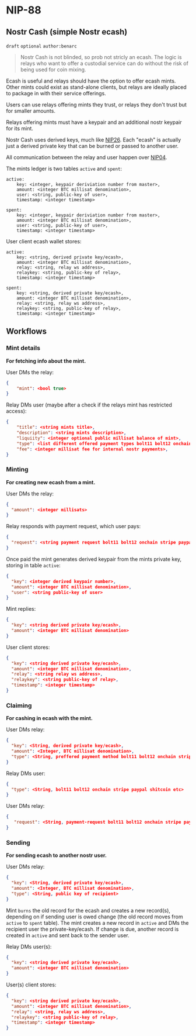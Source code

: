 NIP-88
======

Nostr Cash (simple Nostr ecash)
-----------------------------------

`draft` `optional` `author:benarc`

> Nostr Cash is not blinded, so prob not stricly an ecash. The logic is relays who want to offer a custodial service can do without the risk of being used for coin mixing.

Ecash is useful and relays should have the option to offer ecash mints. Other mints could exist as stand-alone clients, but relays are ideally placed to package in with their service offerings.

Users can use relays offering mints they trust, or relays they don't trust but for smaller amounts. 

Relays offering mints must have a keypair and an additional nostr keypair for its mint.

Nostr Cash uses derived keys, much like [NIP26](https://github.com/nostr-protocol/nips/blob/master/26.md). Each "ecash" is actually just a derived private key that can be burned or passed to another user.

All communication between the relay and user happen over [NIP04](https://github.com/nostr-protocol/nips/blob/master/04.md).

The mints ledger is two tables `active` and `spent`:

```
active:
    key: <integer, keypair deriviation number from master>, 
    amount: <integer BTC millisat denomination>, 
    user: <string, public-key of user>,
    timestamp: <integer timestamp>

spent:
    key: <integer, keypair deriviation number from master>, 
    amount: <integer BTC millisat denomination>, 
    user: <string, public-key of user>,
    timestamp: <integer timestamp>
```

User client ecash wallet stores:

```
active:
    key: <string, derived private key/ecash>, 
    amount: <integer BTC millisat denomination>, 
    relay: <string, relay ws address>,
    relaykey: <string, public-key of relay>,
    timestamp: <integer timestamp>

spent:
    key: <string, derived private key/ecash>, 
    amount: <integer BTC millisat denomination>, 
    relay: <string, relay ws address>,
    relaykey: <string, public-key of relay>,
    timestamp: <integer timestamp> 
```

## Workflows

### Mint details 

**For fetching info about the mint.**

User DMs the relay:

```json
{
    "mint": <bool true>
}
```

Relay DMs user (maybe after a check if the relays mint has restricted access):

```json
{
    "title": <string mints title>,
    "description": <string mints description>,
    "liquiity": <integer optional public millisat balance of mint>,
    "type": <list different offered payment types bolt11 bolt12 onchain stripe paypal shitcoin etc>,
    "fee": <integer millisat fee for internal nostr payments>,
}
```

### Minting

**For creating new ecash from a mint.**

User DMs the relay:

```json
{
  "amount": <integer millisats>
}
```

Relay responds with payment request, which user pays:
    
```json
{
  "request": <string payment request bolt11 bolt12 onchain stripe paypal shitcoin etc>
}
```

Once paid the mint generates derived keypair from the mints private key, storing in table `active`:

```json
{
  "key": <integer derived keypair number>,
  "amount": <integer BTC millisat denomination>, 
  "user": <string public-key of user>
}
```

Mint replies:

```json
{
  "key": <string derived private key/ecash>,
  "amount": <integer BTC millisat denomination>
}
```

User client stores:

```json
{
  "key": <string derived private key/ecash>,
  "amount": <integer BTC millisat denomination>,
  "relay": <string relay ws address>,
  "relaykey": <string public-key of relay>,
  "timestamp": <integer timestamp>
}
```

### Claiming

**For cashing in ecash with the mint.**

User DMs relay:

```json
{
  "key": <String, derived private key/ecash>,
  "amount": <Integer, BTC millisat denomination>,
  "type": <String, preffered payment method bolt11 bolt12 onchain stripe paypal shitcoin etc>
}
```

Relay DMs user:

```json
{
  "type": <String, bolt11 bolt12 onchain stripe paypal shitcoin etc>
}
```

User DMs relay:

```json
{
   "request": <String, payment-request bolt11 bolt12 onchain stripe paypal shitcoin etc>,
}
```

### Sending

**For sending ecash to another nostr user.**

User DMs relay:

```json
{
  "key": <String, derived private key/ecash>,
  "amount": <Integer, BTC millisat denomination>,
  "type": <String, public key of recipient>
}
```

Mint `burns` the old record for the ecash and creates a new record(s), depending on if sending user is owed change (the old record moves from `active` to `spent` table). The mint creates a new record in `active` and DMs the recipient user the private-key/ecash. If change is due, another record is created in `active` and sent back to the sender user.

Relay DMs user(s):

```json
{
  "key": <string derived private key/ecash>,
  "amount": <integer BTC millisat denomination>
}
```

User(s) client stores:

```json
{
  "key": <string derived private key/ecash>,
  "amount": <integer BTC millisat denomination>,
  "relay": <string, relay ws address>,
  "relaykey": <string public-key of relay>,
  "timestamp": <integer timestamp>
}
```
